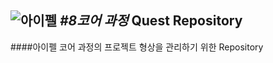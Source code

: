 ![아이펠](https://static.aiffel.io/assets/img/landing-2023/aiffel_favicon-w.ico)  _#8코어 과정_ **Quest Repository**
-----------------------------------------------  
####아이펠 코어 과정의 프로젝트 형상을 관리하기 위한 Repository   